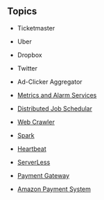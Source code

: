 ## Topics
- Ticketmaster
- Uber
- Dropbox
- Twitter
- Ad-Clicker Aggregator
- [Metrics and Alarm Services](https://www.youtube.com/live/f-H4nuYoSOM)
- [Distributed Job Schedular](https://medium.com/@mayilb77/design-a-distributed-job-scheduler-for-millions-of-tasks-in-daily-operations-4132dc6d645f)
- [Web Crawler](https://www.youtube.com/watch?v=krsuaUp__pM)

- [Spark](https://medium.com/@amitjoshi7/an-introduction-to-apache-spark-big-data-processing-made-easy-d1288153607d)
- [Heartbeat](https://martinfowler.com/articles/patterns-of-distributed-systems/heartbeat.html)
- [ServerLess](https://martinfowler.com/articles/serverless.html)

- [Payment Gateway](https://www.youtube.com/watch?v=NxjGFIgFCbg)
- [Amazon Payment System](https://www.youtube.com/watch?v=rT4sS4l51PY)